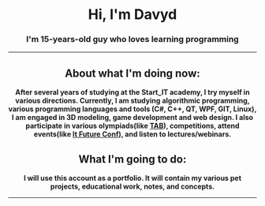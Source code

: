 <h1 align="center">Hi, I'm Davyd </h1>
<h3 align="center">I'm 15-years-old guy who loves learning programming</h3>
<hr>
<h2 align="center">About what I'm doing now:</h2>
<p align="center"><b>After several years of studying at the Start_IT academy, I try myself in various directions. Currently, I am studying algorithmic programming, various programming languages ​​and tools (C#, C++, QT, WPF, GIT, Linux), I am engaged in 3D modeling, game development and web design. I also participate in various olympiads(like <a href="https://algotester.com/tab/">TAB</a>), competitions, attend events(like <a href="https://itcluster.lviv.ua/en/it-future-conf/">It Future Conf</a>), and listen to lectures/webinars.</b></p>
<h2 align="center">What I'm going to do:</h2>
<p align="center"><b>I will use this account as a portfolio. It will contain my various pet projects, educational work, notes, and concepts.</b></p>
<hr>
